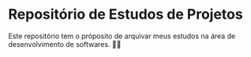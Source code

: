 # Repositório de Estudos de Projetos
Este repositório tem o próposito de arquivar meus estudos na área de desenvolvimento de softwares. 👨‍🎓
